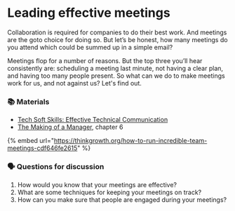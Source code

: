 # Leading effective meetings

Collaboration is required for companies to do their best work. And meetings are the goto choice for doing so. But let’s be honest, how many meetings do you attend which could be summed up in a simple email?

Meetings flop for a number of reasons. But the top three you’ll hear consistently are: scheduling a meeting last minute, not having a clear plan, and having too many people present. So what can we do to make meetings work for us, and not against us? Let's find out.

### 📚 Materials

* [Tech Soft Skills: Effective Technical Communication](https://www.linkedin.com/learning/tech-soft-skills-effective-technical-communication?u=2125562)
* [The Making of a Manager](https://amzn.to/2VCueN6), chapter 6

{% embed url="https://thinkgrowth.org/how-to-run-incredible-team-meetings-cdf646fe2615" %}

### 🗣 Questions for discussion

1. How would you know that your meetings are effective?
2. What are some techniques for keeping your meetings on track?
3. How can you make sure that people are engaged during your meetings?

